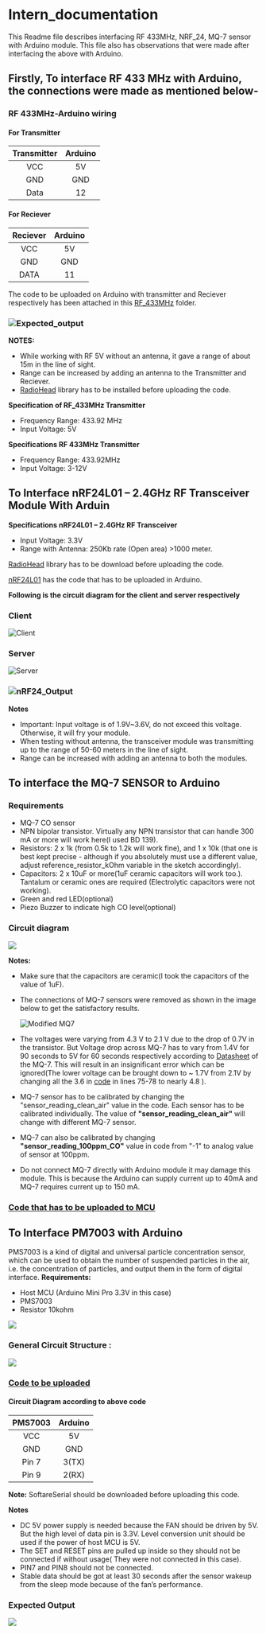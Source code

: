 # Intern_documentation
This Readme file describes interfacing RF 433MHz, NRF_24, MQ-7 sensor with Arduino module. This file also has observations that were made after interfacing the above with Arduino. 


## Firstly, To interface RF 433 MHz with Arduino, the connections were made as mentioned below-
### RF 433MHz-Arduino wiring
#### For Transmitter
| Transmitter | Arduino |
| :---------: | :------:|
| VCC | 5V |
| GND | GND |
|Data | 12 |
#### For Reciever
|Reciever| Arduino|
| :----: | :-----:|
|VCC|5V|
|GND|GND|
|DATA|11|


The code to be uploaded on Arduino with transmitter and Reciever respectively has been attached in this [RF_433MHz](https://github.com/avianshgaur/Intern_documentation/tree/master/RF_433Hz) folder.

### ![Expected_output](https://github.com/avianshgaur/Intern_documentation/blob/master/other_png/RF_24.jpg)


**NOTES:**
* While working with RF 5V without an antenna, it gave a range of about 15m in the line of sight.
* Range can be increased by adding an antenna to the Transmitter and Reciever.
* [RadioHead](http://www.airspayce.com/mikem/arduino/RadioHead/RadioHead-1.46.zip) library has to be installed before uploading the code.

**Specification of RF_433MHz Transmitter**
* Frequency Range: 433.92 MHz
* Input Voltage: 5V

**Specifications RF 433MHz Transmitter**
* Frequency Range: 433.92MHz
* Input Voltage: 3-12V

## To Interface nRF24L01 – 2.4GHz RF Transceiver Module With Arduin
**Specifications nRF24L01 – 2.4GHz RF Transceiver**
* Input Voltage: 3.3V
* Range with Antenna: 250Kb rate (Open area) >1000 meter.

[RadioHead](http://www.airspayce.com/mikem/arduino/RadioHead/RadioHead-1.46.zip) library has to be download before uploading the code.


[nRF24L01](https://github.com/avianshgaur/Intern_documentation/tree/master/nRF24L01) has the code that has to be uploaded in Arduino.

**Following is the circuit diagram for the client and server respectively**

### Client
![Client](https://github.com/avianshgaur/Intern_documentation/blob/master/png_nRF24/Client.png)

### Server
 ![Server](https://github.com/avianshgaur/Intern_documentation/blob/master/png_nRF24/Server.png)

### ![nRF24_Output](https://github.com/avianshgaur/Intern_documentation/blob/master/png_nRF24/nRF24_output.png)

**Notes**
* Important: Input voltage is of 1.9V~3.6V, do not exceed this voltage. Otherwise, it will fry your module. 
* When testing without antenna, the transceiver module was transmitting up to the range of 50-60 meters in the line of sight.
* Range can be increased with adding an antenna to both the modules.

## To interface the MQ-7 SENSOR to Arduino
 ### Requirements
  * MQ-7 CO sensor
  *  NPN bipolar transistor. Virtually any NPN transistor that can handle 300 mA or more will work here(I used BD 139).
  * Resistors: 2 x 1k (from 0.5k to 1.2k will work fine), and 1 x 10k (that one is best kept precise - although if you absolutely must use a different value, adjust reference_resistor_kOhm variable in the sketch accordingly).
  * Capacitors: 2 x 10uF or more(1uF ceramic capacitors will work too.). Tantalum or ceramic ones are required (Electrolytic capacitors were not working).
  * Green and red LED(optional)
  * Piezo Buzzer to indicate high CO level(optional)
  
  ### Circuit diagram
  
  ![](https://github.com/avianshgaur/Intern_documentation/blob/master/other_png/MQ-7_circuit.jpg)


 **Notes:**
* Make sure that the capacitors are ceramic(I took the capacitors of the value of 1uF).
* The connections of MQ-7 sensors were removed as shown in the image below to get the satisfactory results.
  
  ![Modified MQ7](https://github.com/avianshgaur/Intern_documentation/blob/master/other_png/modified_MQ-7.jpg)
* The voltages were varying from 4.3 V to 2.1 V due to the drop of 0.7V in the transistor. But Voltage drop across MQ-7 has to vary from 1.4V for 90 seconds to 5V for 60 seconds respectively according to [Datasheet](https://www.sparkfun.com/datasheets/Sensors/Biometric/MQ-7.pdf) of the MQ-7. This will result in an insignificant error which can be ignored(The lower voltage can be brought down to ~ 1.7V from 2.1V by changing all the 3.6 in [code](https://github.com/avianshgaur/Intern_documentation/blob/master/co_monitor.ino) in lines 75-78 to nearly 4.8 ).
* MQ-7 sensor has to be calibrated by changing the "sensor_reading_clean_air" value in the code. Each sensor has to be calibrated individually. The value of **"sensor_reading_clean_air"** will change with different MQ-7 sensor.
* MQ-7 can also be calibrated by changing **"sensor_reading_100ppm_CO"** value in code from "-1" to analog value of sensor at 100ppm. 
* Do not connect MQ-7 directly with Arduino module it may damage this  module. This is because the Arduino can supply current up to 40mA and MQ-7 requires current up to 150 mA.
### [Code that has to be uploaded to MCU](https://github.com/avianshgaur/Intern_documentation/blob/master/co_monitor.ino)

## To Interface PM7003 with Arduino
PMS7003 is a kind of digital and universal particle concentration sensor, which can be used to obtain the number of suspended particles in the air, i.e. the concentration of particles, and output them in the form of digital interface.
**Requirements:**
* Host MCU (Arduino Mini Pro 3.3V in this case)
* PMS7003
* Resistor 10kohm

![](https://github.com/avianshgaur/Intern_documentation/blob/master/other_png/Pin_def.png)

### General Circuit Structure  :

![](https://github.com/avianshgaur/Intern_documentation/blob/master/other_png/circuit_diagram.png)

### [Code to be uploaded](https://github.com/avianshgaur/Intern_documentation/blob/master/PMS7003/PMS7003.in)
 #### Circuit Diagram according to above code
| PMS7003 | Arduino |
| :---------: | :------:|
| VCC | 5V |
| GND | GND |
|Pin 7 | 3(TX)   |  
| Pin 9| 2(RX)   |


**Note:**
SoftareSerial should be downloaded before uploading this code.

**Notes**
* DC 5V power supply is needed because the FAN should be driven by 5V. But the high level of data pin is 3.3V. Level conversion unit    should be used if the power of host MCU is 5V.
* The SET and RESET pins are pulled up inside so they should not be connected if without usage( They were not connected in this case).
* PIN7 and PIN8 should not be connected.
* Stable data should be got at least 30 seconds after the sensor wakeup from the sleep mode because of the fan’s performance.

### Expected Output

![](https://github.com/avianshgaur/Intern_documentation/blob/master/other_png/Output.png)

